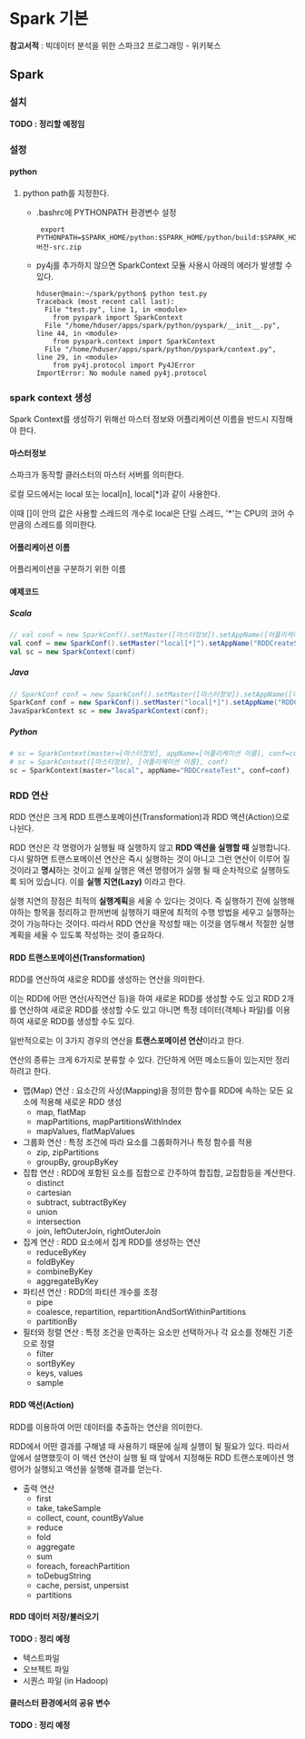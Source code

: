 # Spark 기본

**참고서적** : 빅데이터 분석을 위한 스파크2 프로그래밍 - 위키북스



## Spark

### 설치

**TODO : 정리할 예정임**



### 설정

#### python

1. python path를 지정한다.

   - .bashrc에 PYTHONPATH 환경변수 설정
      ```shell
       export PYTHONPATH=$SPARK_HOME/python:$SPARK_HOME/python/build:$SPARK_HOME/python/lib/py4j-버전-src.zip
      ```

   - py4j를 추가하지 않으면 SparkContext 모듈 사용시 아래의 에러가 발생할 수 있다.

     ```shell
     hduser@main:~/spark/python$ python test.py
     Traceback (most recent call last):
       File "test.py", line 1, in <module>
         from pyspark import SparkContext
       File "/home/hduser/apps/spark/python/pyspark/__init__.py", line 44, in <module>
         from pyspark.context import SparkContext
       File "/home/hduser/apps/spark/python/pyspark/context.py", line 29, in <module>
         from py4j.protocol import Py4JError
     ImportError: No module named py4j.protocol
     ```







### spark context 생성

Spark Context를 생성하기 위해선 마스터 정보와 어플리케이션 이름을 반드시 지정해야 한다. 



#### 마스터정보

스파크가 동작할 클러스터의 마스터 서버를 의미한다.

로컬 모드에서는 local 또는 local[n], local[*]과 같이 사용한다.

이때 []이 안의 값은 사용할 스레드의 개수로 local은 단일 스레드, '*'는 CPU의 코어 수 만큼의 스레드를 의미한다.



#### 어플리케이션 이름

어플리케이션을 구분하기 위한 이름



#### 예제코드

#####  Scala

```Scala
// val conf = new SparkConf().setMaster([마스터정보]).setAppName([어플리케이션 이름])
val conf = new SparkConf().setMaster("local[*]").setAppName("RDDCreateSample")
val sc = new SparkContext(conf)
```



#####  Java

```java
// SparkConf conf = new SparkConf().setMaster([마스터정보]).setAppName([어플리케이션 이름]);
SparkConf conf = new SparkConf().setMaster("local[*]").setAppName("RDDCreateSample");
JavaSparkContext sc = new JavaSparkContext(conf);
```



##### Python

```python
# sc = SparkContext(master=[마스터정보], appName=[어플리케이션 이름], conf=conf)
# sc = SparkContext([마스터정보], [어플리케이션 이름], conf)
sc = SparkContext(master="local", appName="RDDCreateTest", conf=conf)
```





### RDD 연산



RDD 연산은 크게 RDD 트랜스포메이션(Transformation)과 RDD 액션(Action)으로 나뉜다.

RDD 연산은 각 명령어가 실행될 때 실행하지 않고 **RDD 액션을 실행할 때** 실행합니다. 다시 말하면 트랜스포메이션 연산은 즉시 실행하는 것이 아니고 그런 연산이 이루어 질 것이라고 **명시**하는 것이고 실제 실행은 액션 명령어가 실행 될 때 순차적으로 실행하도록 되어 있습니다. 이를 **실행 지연(Lazy)** 이라고 한다.

실행 지연의 장점은 최적의 **실행계획**을 세울 수 있다는 것이다. 즉 실행하기 전에 실행해야하는 항목을 정리하고 한꺼번에 실행하기 때문에 최적의 수행 방법을 세우고 실행하는 것이 가능하다는 것이다. 따라서 RDD 연산을 작성할 때는 이것을 염두해서 적절한 실행 계획을 세울 수 있도록 작성하는 것이 중요하다.



#### RDD 트랜스포메이션(Transformation)

RDD를 연산하여 새로운 RDD를 생성하는 연산을 의미한다.

이는 RDD에 어떤 연산(사직연산 등)을 하여 새로운 RDD를 생성할 수도 있고 RDD 2개를 연산하여 새로운 RDD를 생성할 수도 있고 아니면 특정 데이터(객체나 파일)를 이용하여 새로운 RDD를 생성할 수도 있다.

일반적으로는 이 3가지 경우의 연산을 **트랜스포메이션 연산**이라고 한다.



연산의 종류는 크게 6가지로 분류할 수 있다. 간단하게 어떤 메소드들이 있는지만 정리하려고 한다.

- 맵(Map) 연산 : 요소간의 사상(Mapping)을 정의한 함수를 RDD에 속하는 모든 요소에 적용해 새로운 RDD 생성
  - map, flatMap
  - mapPartitions, mapPartitionsWithIndex
  - mapValues, flatMapValues
- 그룹화 연산 : 특정 조건에 따라 요소를 그룹화하거나 특정 함수를 적용
  - zip, zipPartitions
  - groupBy, groupByKey
- 집합 연산 : RDD에 포함된 요소를 집합으로 간주하여 합집합, 교집합등을 계산한다.
  - distinct
  - cartesian
  - subtract, subtractByKey
  - union
  - intersection
  - join, leftOuterJoin, rightOuterJoin
- 집계 연산 : RDD 요소에서 집계 RDD를 생성하는 연산
  - reduceByKey
  - foldByKey
  - combineByKey
  - aggregateByKey
- 파티션 연산 : RDD의 파티션 개수를 조정
  - pipe
  - coalesce, repartition, repartitionAndSortWithinPartitions
  - partitionBy
- 필터와 정렬 연산 : 특정 조건을 만족하는 요소만 선택하거나 각 요소를 정해진 기준으로 정렬
  - filter
  - sortByKey
  - keys, values
  - sample



#### RDD 액션(Action)

RDD를 이용하여 어떤 데이터를 추출하는 연산을 의미한다.

RDD에서 어떤 결과를 구해낼 때 사용하기 때문에 실제 실행이 될 필요가 있다. 따라서 앞에서 설명했듯이 이 액션 연산이 실행 될 때 앞에서 지정해둔 RDD 트랜스포메이션 명령어가 실행되고 액션을 실행해 결과를 얻는다.



- 출력 연산
  - first
  - take, takeSample
  - collect, count, countByValue
  - reduce
  - fold
  - aggregate
  - sum
  - foreach, foreachPartition
  - toDebugString
  - cache, persist, unpersist
  - partitions



#### RDD 데이터 저장/불러오기

**TODO : 정리 예정**

- 텍스트파일
- 오브젝트 파일
- 시퀀스 파일 (in Hadoop)



#### 클러스터 환경에서의 공유 변수

**TODO : 정리 예정**